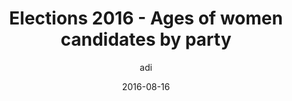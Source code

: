 ---
layout: article
author: adi
title: Elections 2016 - Ages of women candidates by party
date: 2016-08-16
short: 
image: women-candidate-age.jpg
---